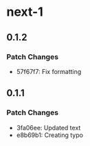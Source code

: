 # next-1

## 0.1.2

### Patch Changes

- 57f67f7: Fix formatting

## 0.1.1

### Patch Changes

- 3fa06ee: Updated text
- e8b69b1: Creating typo
